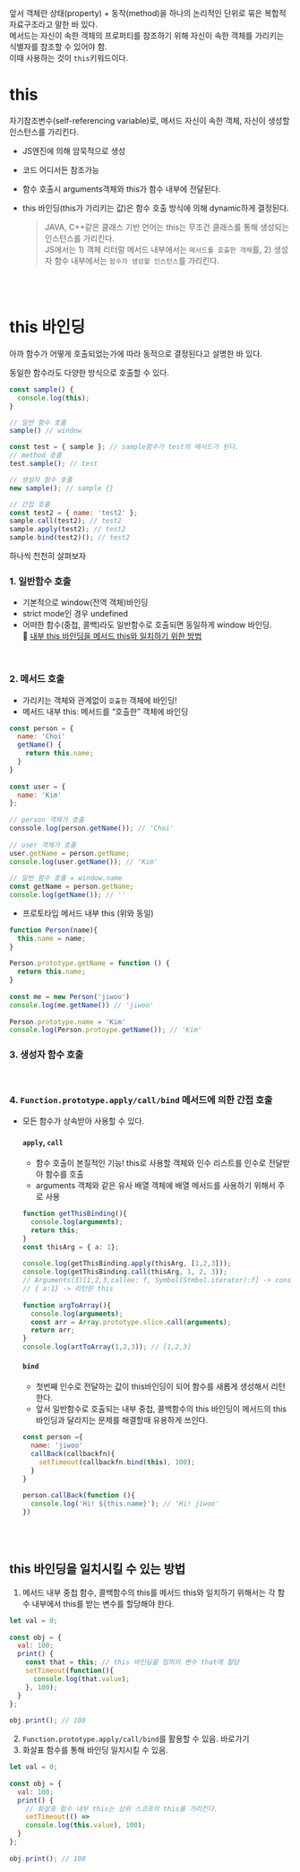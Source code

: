 앞서 객체란 상태(property) + 동작(method)을 하나의 논리적인 단위로 묶은 복합적 자료구조라고 말한 바 있다. 
</br>메서드는 자신이 속한 객체의 프로퍼티를 참조하기 위해 자신이 속한 객체를 가리키는 식별자를 참조할 수 있어야 함. 
</br>이때 사용하는 것이 `this`키워드이다. 

# this

자기참조변수(self-referencing variable)로, 메서드 자신이 속한 객체, 자신이 생성할 인스턴스를 가리킨다.

- JS엔진에 의해 암묵적으로 생성
- 코드 어디서든 참조가능
- 함수 호출시 arguments객체와 this가 함수 내부에 전달된다.
- this 바인딩(this가 가리키는 값)은 함수 호출 방식에 의해 dynamic하게 결정된다.
    
    >JAVA, C++같은 클래스 기반 언어는 this는 무조건 클래스를 통해 생성되는 인스턴스를 가리킨다. 
    </br>JS에서는 1) 객체 리터럴 메서드 내부에서는 <code>메서드를 호출한 객체</code>를, 2) 생성자 함수 내부에서는 <code>함수가 생성할 인스턴스</code>를 가리킨다. 
    
</br>
</br>

# this 바인딩

아까 함수가 어떻게 호출되었는가에 따라 동적으로 결정된다고 설명한 바 있다. 

동일한 함수라도 다양한 방식으로 호출할 수 있다. 

```javascript
const sample() {
  console.log(this);
}

// 일반 함수 호출
sample() // window

const test = { sample }; // sample함수가 test의 메서드가 된다. 
// method 호출
test.sample(); // test 

// 생성자 함수 호출
new sample(); // sample {}

// 간접 호출
const test2 = { name: 'test2' };
sample.call(test2); // test2
sample.apply(test2); // test2
sample.bind(test2)(); // test2
```

하나씩 천천히 살펴보자

### 1. 일반함수 호출
- 기본적으로 window(전역 객체)바인딩
- strict mode인 경우 undefined
- 어떠한 함수(중첩, 콜백)라도 일반함수로 호출되면 동일하게 window 바인딩.
</br>🔗 <a href="https://github.com/agnes0304/modern-javascript-deepdive-docs/blob/main/22-this/README.md#this-%EB%B0%94%EC%9D%B8%EB%94%A9%EC%9D%84-%EC%9D%BC%EC%B9%98%EC%8B%9C%ED%82%AC-%EC%88%98-%EC%9E%88%EB%8A%94-%EB%B0%A9%EB%B2%95">내부 this 바인딩을 메서드 this와 일치하기 위한 방법</a>
    
</br>

### 2. 메서드 호출 
- 가리키는 객체와 관계없이 `호출한` 객체에 바인딩!
- 메서드 내부 this: 메서드를 “호출한” 객체에 바인딩
        
```javascript
const person = {
  name: 'Choi'
  getName() {
    return this.name;
  }
}
        
const user = {
  name: 'Kim'
};
        
// person 객체가 호출
conssole.log(person.getName()); // 'Choi'
        
// user 객체가 호출
user.getName = person.getName;
console.log(user.getName()); // 'Kim'
        
// 일반 함수 호출 = window.name
const getName = person.getName;
console.log(getName()); // '' 

```
        
- 프로토타입 메서드 내부 this (위와 동일)
        
```jsx
function Person(name){
  this.name = name;
}
        
Person.prototype.getName = function () {
  return this.name;
}
        
const me = new Person('jiwoo')
console.log(me.getName()) // 'jiwoo'
        
Person.prototype.name = 'Kim'
console.log(Person.protoype.getName()); // 'Kim'
```
        
### 3. 생성자 함수 호출

</br>

### 4. `Function.prototype.apply/call/bind` 메서드에 의한 간접 호출
- 모든 함수가 상속받아 사용할 수 있다.

  #### `apply`, `call`
  - 함수 호출이 본질적인 기능! this로 사용할 객체와 인수 리스트를 인수로 전달받아 함수를 호출
  - arguments 객체와 같은 유사 배열 객체에 배열 메서드를 사용하기 위해서 주로 사용
        
  ```jsx
  function getThisBinding(){
    console.log(arguments);
    return this;
  }
  const thisArg = { a: 1};
        
  console.log(getThisBinding.apply(thisArg, [1,2,3]));
  console.log(getThisBinding.call(thisArg, 1, 2, 3));
  // Arguments(3)[1,2,3,callee: f, Symbol(Stmbol.iterator):f] -> console.log(arguments); 값
  // { a:1} -> 리턴된 this
          
  function argToArray(){
    console.log(arguments);
    const arr = Array.prototype.slice.call(arguments);
    return arr;
  }
  console.log(artToArray(1,2,3)); // [1,2,3]
  ```
        
  #### `bind`
  - 첫번째 인수로 전달하는 값이 this바인딩이 되어 함수를 새롭게 생성해서 리턴한다.
  - 앞서 일반함수로 호출되는 내부 중첩, 콜백함수의 this 바인딩이 메서드의 this 바인딩과 달라지는 문제를 해결할때 유용하게 쓰인다.
            
  ```jsx
  const person ={
    name: 'jiwoo'
    callBack(callbackfn){
      setTimeout(callbackfn.bind(this), 100);
    }
  }
              
  person.callBack(function (){
    console.log('Hi! ${this.name}'); // 'Hi! jiwoo'
  })
  ```
            
</br></br>

## this 바인딩을 일치시킬 수 있는 방법

1. 메서드 내부 중첩 함수, 콜백함수의 this를 메서드 this와 일치하기 위해서는 각 함수 내부에서 this를 받는 변수를 할당해야 한다. 
    
```jsx
let val = 0;
    
const obj = {
  val: 100;
  print() {
    const that = this; // this 바인딩을 임의의 변수 that에 할당
    setTimeout(function(){
      console.log(that.value); 
    }, 100);
  }
};
    
obj.print(); // 100
```
    
2. `Function.prototype.apply/call/bind`를 활용할 수 있음. 바로가기
3. 화살표 함수를 통해 바인딩 일치시킬 수 있음. 
    
```jsx
let val = 0;
    
const obj = {
  val: 100;
  print() {
    // 화살표 함수 내부 this는 상위 스코프의 this를 가리킨다. 
    setTimeout(() => 
    console.log(this.value), 100);
  }
};
    
obj.print(); // 100
```
